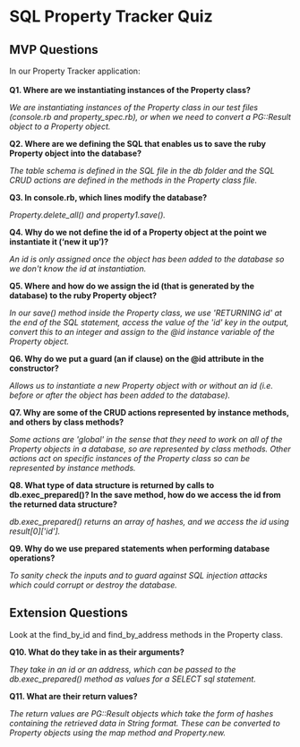 <h1>SQL Property Tracker Quiz</h1>
<h2>MVP Questions</h2>
In our Property Tracker application:<br>
<br>
<strong>Q1. Where are we instantiating instances of the Property class?</strong>

<em>We are instantiating instances of the Property class in our test files (console.rb and property_spec.rb), or when we need to convert a PG::Result object to a Property object.</em>

<strong>Q2. Where are we defining the SQL that enables us to save the ruby Property object into the database?</strong>

<em>The table schema is defined in the SQL file in the db folder and the SQL CRUD actions are defined in the methods in the Property class file.</em>

<strong>Q3. In console.rb, which lines modify the database?</strong>

<em>Property.delete_all() and property1.save().</em>

<strong>Q4. Why do we not define the id of a Property object at the point we instantiate it (‘new it up’)?</strong>

<em>An id is only assigned once the object has been added to the database so we don't know the id at instantiation.</em>

<strong>Q5. Where and how do we assign the id (that is generated by the database) to the ruby Property object?</strong>

<em>In our save() method inside the Property class, we use 'RETURNING id' at the end of the SQL statement, access the value of the 'id' key in the output, convert this to an integer and assign to the @id instance variable of the Property object.</em>

<strong>Q6. Why do we put a guard (an if clause) on the @id attribute in the constructor?</strong>

<em>Allows us to instantiate a new Property object with or without an id (i.e. before or after the object has been added to the database).</em>

<strong>Q7. Why are some of the CRUD actions represented by instance methods, and others by class methods?</strong>

<em>Some actions are 'global' in the sense that they need to work on all of the Property objects in a database, so are represented by class methods. Other actions act on specific instances of the Property class so can be represented by instance methods.</em>

<strong>Q8. What type of data structure is returned by calls to db.exec_prepared()? In the save method, how do we access the id from the returned data structure?</strong>

<em>db.exec_prepared() returns an array of hashes, and we access the id using result[0]['id'].</em>

<strong>Q9. Why do we use prepared statements when performing database operations?</strong>

<em>To sanity check the inputs and to guard against SQL injection attacks which could corrupt or destroy the database.</em>

<h2>Extension Questions</h2>
Look at the find_by_id and find_by_address methods in the Property class.

<strong>Q10. What do they take in as their arguments?</strong>

<em>They take in an id or an address, which can be passed to the db.exec_prepared() method as values for a SELECT sql statement.</em>

<strong>Q11. What are their return values?</strong>

<em>The return values are PG::Result objects which take the form of hashes containing the retrieved data in String format. These can be converted to Property objects using the map method and Property.new.</em>
